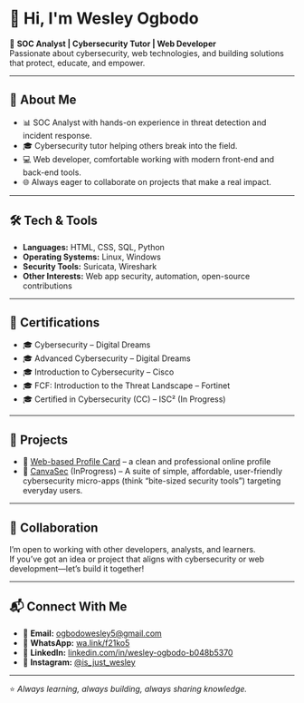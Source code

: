 # 👋 Hi, I'm Wesley Ogbodo  

🔹 **SOC Analyst | Cybersecurity Tutor | Web Developer**  
Passionate about cybersecurity, web technologies, and building solutions that protect, educate, and empower.  

---

## 🚀 About Me  
- 📊 SOC Analyst with hands-on experience in threat detection and incident response.  
- 🎓 Cybersecurity tutor helping others break into the field.  
- 💻 Web developer, comfortable working with modern front-end and back-end tools.  
- 🌐 Always eager to collaborate on projects that make a real impact.  

---

## 🛠️ Tech & Tools  
- **Languages:** HTML, CSS, SQL, Python  
- **Operating Systems:** Linux, Windows  
- **Security Tools:** Suricata, Wireshark  
- **Other Interests:** Web app security, automation, open-source contributions

---

##  📄 Certifications

- 🎓 Cybersecurity – Digital Dreams
- 🎓 Advanced Cybersecurity – Digital Dreams
- 🎓 Introduction to Cybersecurity – Cisco
- 🎓 FCF: Introduction to the Threat Landscape – Fortinet
- 🎓 Certified in Cybersecurity (CC) – ISC² (In Progress)
---

## 📂 Projects  
- 🔗 [Web-based Profile Card](https://wesleyogbodo.github.io/Profile-card/) – a clean and professional online profile
- 🔗 [CanvaSec](https://) (InProgress) – A suite of simple, affordable, user-friendly cybersecurity micro-apps (think “bite-sized security tools”) targeting everyday users.
---

## 🤝 Collaboration  
I’m open to working with other developers, analysts, and learners.  
If you’ve got an idea or project that aligns with cybersecurity or web development—let’s build it together!  

---

## 📬 Connect With Me  
- 📧 **Email:** [ogbodowesley5@gmail.com](mailto:ogbodowesley5@gmail.com)  
- 🔗 **WhatsApp:** [wa.link/f21ko5](https://wa.link/f21ko5)  
- 💼 **LinkedIn:** [linkedin.com/in/wesley-ogbodo-b048b5370](https://ng.linkedin.com/in/wesley-ogbodo-b048b5370)  
- 📸 **Instagram:** [@is_just_wesley](https://www.instagram.com/is_just_wesley/)  

---

⭐️ *Always learning, always building, always sharing knowledge.*  

